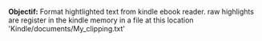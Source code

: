 
**Objectif:** Format hightlighted text from kindle ebook reader. raw highlights are register in the kindle memory in a file at this location 'Kindle/documents/My_clipping.txt'
